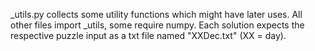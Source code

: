 _utils.py collects some utility functions which might have later uses. All other files import _utils, some require numpy. Each solution expects the respective puzzle input as a txt file named "XXDec.txt" (XX = day).
